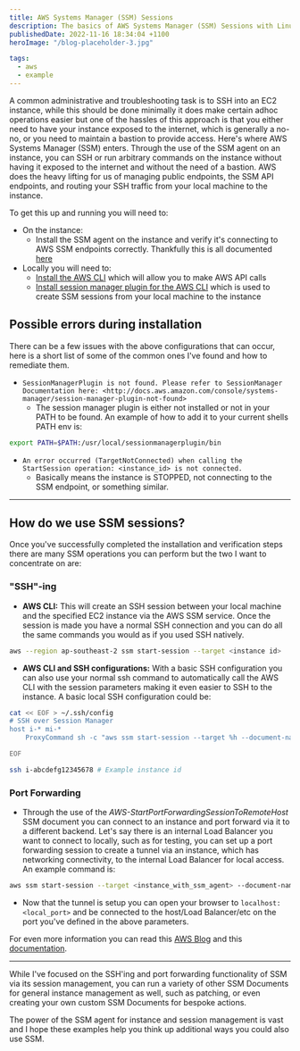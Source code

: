```yaml
---
title: AWS Systems Manager (SSM) Sessions
description: The basics of AWS Systems Manager (SSM) Sessions with Linux.
publishedDate: 2022-11-16 18:34:04 +1100
heroImage: "/blog-placeholder-3.jpg"

tags:
  - aws
  - example
---
```


A common administrative and troubleshooting task is to SSH into an EC2 instance, while this should be done minimally it does make certain adhoc operations easier but one of the hassles of this approach is that you either need to have your instance exposed to the internet, which is generally a no-no, or you need to maintain a bastion to provide access. Here's where AWS Systems Manager (SSM) enters. Through the use of the SSM agent on an instance, you can SSH or run arbitrary commands on the instance without having it exposed to the internet and without the need of a bastion. AWS does the heavy lifting for us of managing public endpoints, the SSM API endpoints, and routing your SSH traffic from your local machine to the instance.

To get this up and running you will need to:

- On the instance:
  - Install the SSM agent on the instance and verify it's connecting to AWS SSM endpoints correctly. Thankfully this is all documented [here](https://docs.aws.amazon.com/systems-manager/latest/userguide/ssm-agent.html)
- Locally you will need to:
  - [Install the AWS CLI](https://docs.aws.amazon.com/cli/latest/userguide/getting-started-install.html) which will allow you to make AWS API calls
  - [Install session manager plugin for the AWS CLI](https://docs.aws.amazon.com/systems-manager/latest/userguide/session-manager-working-with-install-plugin.html) which is used to create SSM sessions from your local machine to the instance

## Possible errors during installation

There can be a few issues with the above configurations that can occur, here is a short list of some of the common ones I've found and how to remediate them.

- `SessionManagerPlugin is not found. Please refer to SessionManager Documentation here: <http://docs.aws.amazon.com/console/systems-manager/session-manager-plugin-not-found>`
  - The session manager plugin is either not installed or not in your PATH to be found. An example of how to add it to your current shells PATH env is:

```bash
export PATH=$PATH:/usr/local/sessionmanagerplugin/bin
```

- `An error occurred (TargetNotConnected) when calling the StartSession operation: <instance_id> is not connected.`
  - Basically means the instance is STOPPED, not connecting to the SSM endpoint, or something similar.

---

## How do we use SSM sessions?

Once you've successfully completed the installation and verification steps there are many SSM operations you can perform but the two I want to concentrate on are:

### "SSH"-ing

- **AWS CLI:** This will create an SSH session between your local machine and the specified EC2 instance via the AWS SSM service. Once the session is made you have a normal SSH connection and you can do all the same commands you would as if you used SSH natively.

```bash
aws --region ap-southeast-2 ssm start-session --target <instance id>
```

- **AWS CLI and SSH configurations:** With a basic SSH configuration you can also use your normal ssh command to automatically call the AWS CLI with the session parameters making it even easier to SSH to the instance. A basic local SSH configuration could be:

```bash
cat << EOF > ~/.ssh/config
# SSH over Session Manager
host i-* mi-*
    ProxyCommand sh -c "aws ssm start-session --target %h --document-name AWS-StartSSHSession --parameters 'portNumber=%p'"

EOF

ssh i-abcdefg12345678 # Example instance id
```

### Port Forwarding

- Through the use of the _AWS-StartPortForwardingSessionToRemoteHost_ SSM document you can connect to an instance and port forward via it to a different backend. Let's say there is an internal Load Balancer you want to connect to locally, such as for testing, you can set up a port forwarding session to create a tunnel via an instance, which has networking connectivity, to the internal Load Balancer for local access. An example command is:

```bash
aws ssm start-session --target <instance_with_ssm_agent> --document-name AWS-StartPortForwardingSessionToRemoteHost --parameters '{"portNumber":["<remote_port>"],"localPortNumber":["<local_port>"],"host":["<load_balancer_cname>"]}'
```

- Now that the tunnel is setup you can open your browser to `localhost:<local_port>` and be connected to the host/Load Balancer/etc on the port you've defined in the above parameters.

For even more information you can read this [AWS Blog](https://aws.amazon.com/blogs/aws/new-port-forwarding-using-aws-system-manager-sessions-manager/) and this [documentation](https://docs.aws.amazon.com/systems-manager/latest/userguide/session-manager-getting-started-enable-ssh-connections.html).

---

While I've focused on the SSH'ing and port forwarding functionality of SSM via its session management, you can run a variety of other SSM Documents for general instance management as well, such as patching, or even creating your own custom SSM Documents for bespoke actions.

The power of the SSM agent for instance and session management is vast and I hope these examples help you think up additional ways you could also use SSM.
